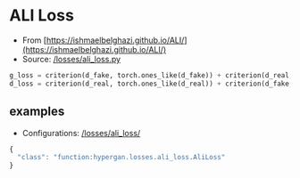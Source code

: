 # ALI Loss

* From [https://ishmaelbelghazi.github.io/ALI/](https://ishmaelbelghazi.github.io/ALI/)
* Source: [/losses/ali_loss.py](https://github.com/HyperGAN/HyperGAN/tree/pytorch/hypergan/losses/ali_loss.py)

```python
g_loss = criterion(d_fake, torch.ones_like(d_fake)) + criterion(d_real, torch.zeros_like(d_real))
d_loss = criterion(d_real, torch.ones_like(d_real)) + criterion(d_fake, torch.zeros_like(d_fake))
```

## examples

* Configurations: [/losses/ali_loss/](https://github.com/HyperGAN/HyperGAN/tree/pytorch/hypergan/configurations/components/losses/ali_loss/)

```javascript
{                                                                                       
  "class": "function:hypergan.losses.ali_loss.AliLoss"
}
```

